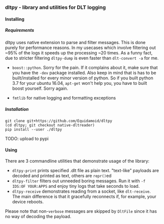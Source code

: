 ### dltpy - library and utilities for DLT logging

#### Installing
##### Requirements
dltpy uses native extension to parse and filter messages. This is done purely for performance reasons.
In my usecases which involve filtering out ~95% of the logs it speeds up the processing ~20 times.
As a funny fact, due to stricter filtering `dltpy-dump` is even faster than `dlt-convert -a` for me.

 - `boost::python`. Sorry for the pain. If it complains about it, make sure that you have the `-dev`
 package installed. Also keep in mind that is has to be built/installed for every minor version of python. So if you
 built python 3.7 for your ubuntu 16.04, `apt-get` won't help you, you have to built boost yourself. Sorry again.

 - `fmtlib` for native logging and formatting exceptions

##### Installation
```
git clone git+https://github.com/Equidamoid/dltpy
(cd dltpy; git checkout native-dltreader)
pip install --user ./dltpy
```
TODO: upload to pypi

#### Using

There are 3 commandline utilities that demonstrate usage of the library:
 - `dltpy-print` prints specified .dlt file as plain text. "text-like" payloads are decoded and printed as text, others are `repr()`ed
 - `dltpy-filter` filters out unneeded boring messages. Run it with `-f IDS:OF YOUR:APPS` and enjoy tiny logs that take seconds to load.
 - `dltpy-receive` demonstrates reading from a socket, like `dlt-receive`. The main difference is that it gracefully reconnects if, for example, your device reboots.

Please note that non-`verbose` messages are skipped by `DltFile` since it has no way of decoding the payload.